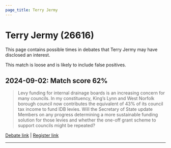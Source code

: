 ```yaml
---
page_title: Terry Jermy
---
```


# Terry Jermy  (26616)

This page contains possible times in debates that Terry Jermy may have disclosed an interest.

This match is loose and is likely to include false positives. 



## 2024-09-02: Match score 62%

>Levy funding for internal drainage boards is an increasing concern for many councils. In my constituency, King’s Lynn and West Norfolk borough council now contributes the equivalent of 43% of its council tax income to fund IDB levies. Will the Secretary of State update Members on any progress determining a more sustainable funding solution for those levies and whether the one-off grant scheme to support councils might be repeated?

[Debate link](https://www.theyworkforyou.com/debates/?id=2024-09-02a.17.5) | [Register link](https://www.theyworkforyou.com/mp/26616/register)


---


